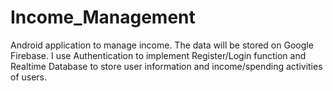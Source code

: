 # Income_Management 

Android application to manage income. The data will be stored on Google Firebase. I use Authentication to implement Register/Login function and Realtime Database to store user information and income/spending activities of users.
